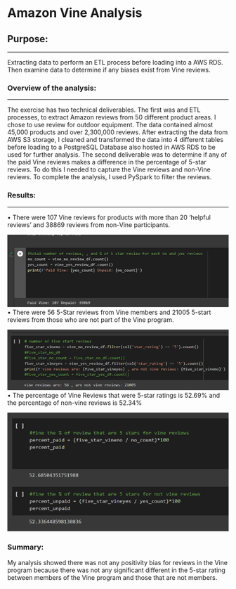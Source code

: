 # Amazon Vine Analysis
## Purpose:
---
Extracting data to perform an ETL process before loading into a AWS RDS.  
Then examine data to determine if any biases exist from Vine reviews. 

### Overview of the analysis: 
---
The exercise has two technical deliverables.  The first was and ETL processes, 
to extract Amazon reviews from 50 different product areas.  I chose to use 
review for outdoor equipment.  The data contained almost 45,000 products and 
over 2,300,000 reviews.  After extracting the data from AWS S3 storage, I 
cleaned and transformed the data into 4 different tables before loading to 
a PostgreSQL Database also hosted in AWS RDS to be used for further analysis. 
The second deliverable was to determine if any of the paid Vine reviews makes 
a difference in the percentage of 5-star reviews. To do this I needed to capture 
the Vine reviews and non-Vine reviews.  To complete the analysis, I used PySpark 
to filter the reviews.     
### Results: 
---
•	There were 107 Vine reviews for products with more than 20 ‘helpful reviews’ 
and 38869 reviews from non-Vine participants. 

![Count of Reviews by Type](/images/count_reviews.png)
•	There were 56 5-Star reviews from Vine members and 21005 5-start reviews from 
those who are not part of the Vine program.

![Count of 5-star Reviews by Type](/images/5-star_review.png) 
•	The percentage of Vine Reviews that were 5-star ratings is  52.69% and the 
percentage of non-vine reviews is 52.34%

![Percentage of 5-star Reviews by Type](/images/percent.png)


### Summary: 
My analysis showed there was not any positivity bias for reviews in the Vine 
program because there was not any significant different in the 5-star rating 
between members of the Vine program and those that are not members.
